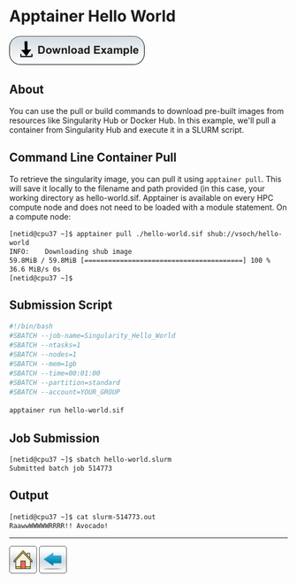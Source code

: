 # Apptainer Hello World

[![](/Images/Download-Button.png)](Hello-World.tar.gz)

## About 
You can use the pull or build commands to download pre-built images from resources like Singularity Hub or Docker Hub. In this example, we'll pull a container from Singularity Hub and execute it in a SLURM script.

## Command Line Container Pull
To retrieve the singularity image, you can pull it using ```apptainer pull```. This will save it locally to the filename and path provided (in this case, your working directory as hello-world.sif. Apptainer is available on every HPC compute node and does not need to be loaded with a module statement. On a compute node:
```console
[netid@cpu37 ~]$ apptainer pull ./hello-world.sif shub://vsoch/hello-world
INFO:    Downloading shub image
59.8MiB / 59.8MiB [========================================] 100 % 36.6 MiB/s 0s
[netid@cpu37 ~]$ 
```

## Submission Script

```bash
#!/bin/bash
#SBATCH --job-name=Singularity_Hello_World
#SBATCH --ntasks=1
#SBATCH --nodes=1             
#SBATCH --mem=1gb                    
#SBATCH --time=00:01:00   
#SBATCH --partition=standard
#SBATCH --account=YOUR_GROUP

apptainer run hello-world.sif
```

## Job Submission
```console
[netid@cpu37 ~]$ sbatch hello-world.slurm 
Submitted batch job 514773
```

## Output
```console
[netid@cpu37 ~]$ cat slurm-514773.out 
RaawwWWWWWRRRR!! Avocado!
```

----------
[![](/Images/home.png)](https://ua-researchcomputing-hpc.github.io/) 
[![](/Images/back.png)](../)
